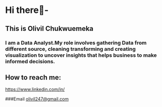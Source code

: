#  Hi there👋-

## This is Olivil Chukwuemeka

### I am a Data Analyst.My role involves gathering Data from different source, cleaning transforming and creating visualization to uncover insights that helps business to make informed decisions.



   
## How to reach me:

https://www.linkedin.com/in/

###Email olivil247@gmail.com
<!---
olivilchukwuemeka/olivilchukwuemeka is a ✨ special ✨ repository because its `README.md` (this file) appears on your GitHub profile.
You can click the Preview link to take a look at your changes.
--->
